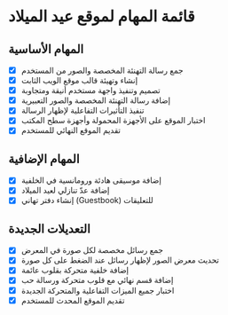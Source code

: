 # قائمة المهام لموقع عيد الميلاد

## المهام الأساسية
- [x] جمع رسالة التهنئة المخصصة والصور من المستخدم
- [x] إنشاء وتهيئة قالب موقع الويب الثابت
- [x] تصميم وتنفيذ واجهة مستخدم أنيقة ومتجاوبة
- [x] إضافة رسالة التهنئة المخصصة والصور التعبيرية
- [x] تنفيذ التأثيرات التفاعلية لإظهار الرسالة
- [x] اختبار الموقع على الأجهزة المحمولة وأجهزة سطح المكتب
- [x] تقديم الموقع النهائي للمستخدم

## المهام الإضافية
- [x] إضافة موسيقى هادئة ورومانسية في الخلفية
- [x] إضافة عدّ تنازلي لعيد الميلاد
- [x] إنشاء دفتر تهاني (Guestbook) للتعليقات

## التعديلات الجديدة
- [x] جمع رسائل مخصصة لكل صورة في المعرض
- [x] تحديث معرض الصور لإظهار رسائل عند الضغط على كل صورة
- [x] إضافة خلفية متحركة بقلوب عائمة
- [x] إضافة قسم نهائي مع قلوب متحركة ورسالة حب
- [x] اختبار جميع الميزات التفاعلية والمتحركة الجديدة
- [x] تقديم الموقع المحدث للمستخدم
